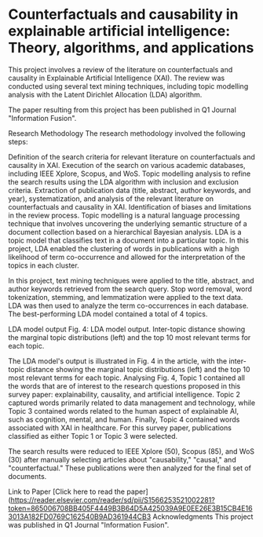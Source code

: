 # Counterfactuals and causability in explainable artificial intelligence: Theory, algorithms, and applications
This project involves a review of the literature on counterfactuals and causality in Explainable Artificial Intelligence (XAI). The review was conducted using several text mining techniques, including topic modelling analysis with the Latent Dirichlet Allocation (LDA) algorithm.

The paper resulting from this project has been published in Q1 Journal "Information Fusion".

Research Methodology
The research methodology involved the following steps:

Definition of the search criteria for relevant literature on counterfactuals and causality in XAI.
Execution of the search on various academic databases, including IEEE Xplore, Scopus, and WoS.
Topic modelling analysis to refine the search results using the LDA algorithm with inclusion and exclusion criteria.
Extraction of publication data (title, abstract, author keywords, and year), systematization, and analysis of the relevant literature on counterfactuals and causality in XAI.
Identification of biases and limitations in the review process.
Topic modelling is a natural language processing technique that involves uncovering the underlying semantic structure of a document collection based on a hierarchical Bayesian analysis. LDA is a topic model that classifies text in a document into a particular topic. In this project, LDA enabled the clustering of words in publications with a high likelihood of term co-occurrence and allowed for the interpretation of the topics in each cluster.

In this project, text mining techniques were applied to the title, abstract, and author keywords retrieved from the search query. Stop word removal, word tokenization, stemming, and lemmatization were applied to the text data. LDA was then used to analyze the term co-occurrences in each database. The best-performing LDA model contained a total of 4 topics.

LDA model output
Fig. 4: LDA model output. Inter-topic distance showing the marginal topic distributions (left) and the top 10 most relevant terms for each topic.

The LDA model's output is illustrated in Fig. 4 in the article, with the inter-topic distance showing the marginal topic distributions (left) and the top 10 most relevant terms for each topic. Analysing Fig. 4, Topic 1 contained all the words that are of interest to the research questions proposed in this survey paper: explainability, causality, and artificial intelligence. Topic 2 captured words primarily related to data management and technology, while Topic 3 contained words related to the human aspect of explainable AI, such as cognition, mental, and human. Finally, Topic 4 contained words associated with XAI in healthcare. For this survey paper, publications classified as either Topic 1 or Topic 3 were selected.

The search results were reduced to IEEE Xplore (50), Scopus (85), and WoS (30) after manually selecting articles about "causability," "causal," and "counterfactual." These publications were then analyzed for the final set of documents.

Link to Paper
[Click here to read the paper](https://reader.elsevier.com/reader/sd/pii/S1566253521002281?token=865006708BB405F4449B3B64D5A425039A9E0EE26E3B15CB4E163013A182FD0769C162540B9AD361944CB3
Acknowledgments
This project was published in Q1 Journal "Information Fusion".
